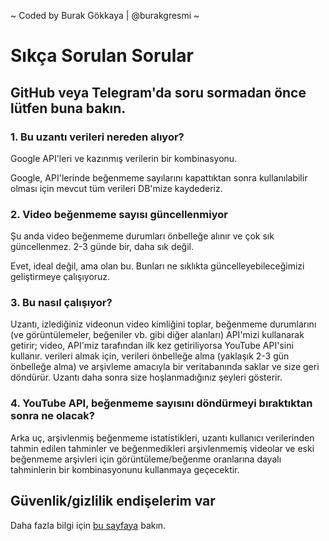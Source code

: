 ~ Coded by Burak Gökkaya | @burakgresmi ~

# Sıkça Sorulan Sorular

 ## GitHub veya Telegram'da soru sormadan önce lütfen buna bakın.

 ### **1.  Bu uzantı verileri nereden alıyor?**
 Google API'leri ve kazınmış verilerin bir kombinasyonu.

 Google, API'lerinde beğenmeme sayılarını kapattıktan sonra kullanılabilir olması için mevcut tüm verileri DB'mize kaydederiz.

 ### **2.  Video beğenmeme sayısı güncellenmiyor**
 Şu anda video beğenmeme durumları önbelleğe alınır ve çok sık güncellenmez.  2-3 günde bir, daha sık değil.

 Evet, ideal değil, ama olan bu. Bunları ne sıklıkta güncelleyebileceğimizi geliştirmeye çalışıyoruz.

 ### **3.  Bu nasıl çalışıyor?**
 Uzantı, izlediğiniz videonun video kimliğini toplar, beğenmeme durumlarını (ve görüntülemeler, beğeniler vb. gibi diğer alanları) API'mizi kullanarak getirir; video, API'miz tarafından ilk kez getiriliyorsa YouTube API'sini kullanır.  verileri almak için, verileri önbelleğe alma (yaklaşık 2-3 gün önbelleğe alma) ve arşivleme amacıyla bir veritabanında saklar ve size geri döndürür.  Uzantı daha sonra size hoşlanmadığınız şeyleri gösterir.

 ### **4.  YouTube API, beğenmeme sayısını döndürmeyi bıraktıktan sonra ne olacak?**
 Arka uç, arşivlenmiş beğenmeme istatistikleri, uzantı kullanıcı verilerinden tahmin edilen tahminler ve beğenmedikleri arşivlenmemiş videolar ve eski beğenmeme arşivleri için görüntüleme/beğenme oranlarına dayalı tahminlerin bir kombinasyonunu kullanmaya geçecektir.

 ## Güvenlik/gizlilik endişelerim var
 Daha fazla bilgi için [bu sayfaya](GÜVENLİK-FAQ.md) bakın.